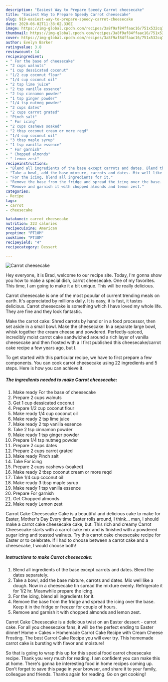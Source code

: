 ```yaml
---
description: "Easiest Way to Prepare Speedy Carrot cheesecake"
title: "Easiest Way to Prepare Speedy Carrot cheesecake"
slug: 919-easiest-way-to-prepare-speedy-carrot-cheesecake
date: 2020-06-02T11:38:02.330Z
image: https://img-global.cpcdn.com/recipes/3a8f9af84ffaac16/751x532cq70/carrot-cheesecake-recipe-main-photo.jpg
thumbnail: https://img-global.cpcdn.com/recipes/3a8f9af84ffaac16/751x532cq70/carrot-cheesecake-recipe-main-photo.jpg
cover: https://img-global.cpcdn.com/recipes/3a8f9af84ffaac16/751x532cq70/carrot-cheesecake-recipe-main-photo.jpg
author: Evelyn Barker
ratingvalue: 3.8
reviewcount: 14
recipeingredient:
- " For the base of cheesecake"
- "2 cups walnuts"
- "1 cup dessicated coconut"
- "1/2 cup coconut flour"
- "1/4 cup coconut oil"
- "2 tsp lime juice"
- "2 tsp vanilla essence"
- "2 tsp cinnamon powder"
- "1 tsp ginger powder"
- "1/4 tsp nutmeg powder"
- "2 cups dates"
- "2 cups carrot grated"
- "Pinch salt"
- " For icing"
- "2 cups cashews soaked"
- "2 tbsp coconut cream or more reqd"
- "1/4 cup coconut oil"
- "3 tbsp maple syrup"
- "1 tsp vanilla essence"
- " For garnish"
- " Chopped almonds"
- " Lemon zest"
recipeinstructions:
- "Blend all ingredients of the base except carrots and dates. Blend the dates separately."
- "Take a bowl, add the base mixture, carrots and dates. Mix well like a dough. Now in a cheesecake tin spread the mixture evenly. Refrigerate it for 1/2 hr. Meanwhile prepare the icing."
- "For the icing, blend all ingredients for it."
- "Remove the base from the fridge and spread the icing over the base. Keep it in the fridge or freezer for couple of hours."
- "Remove and garnish it with chopped almonds and lemon zest."
categories:
- Recipe
tags:
- carrot
- cheesecake

katakunci: carrot cheesecake 
nutrition: 223 calories
recipecuisine: American
preptime: "PT10M"
cooktime: "PT38M"
recipeyield: "4"
recipecategory: Dessert

---
```



![Carrot cheesecake](https://img-global.cpcdn.com/recipes/3a8f9af84ffaac16/751x532cq70/carrot-cheesecake-recipe-main-photo.jpg)

Hey everyone, it is Brad, welcome to our recipe site. Today, I'm gonna show you how to make a special dish, carrot cheesecake. One of my favorites. This time, I am going to make it a bit unique. This will be really delicious.

Carrot cheesecake is one of the most popular of current trending meals on earth. It's appreciated by millions daily. It is easy, it is fast, it tastes delicious. Carrot cheesecake is something which I have loved my whole life. They are fine and they look fantastic.

Make the carrot cake: Shred carrots by hand or in a food processor, then set aside in a small bowl. Make the cheesecake: In a separate large bowl, whisk together the cream cheese and powdered. Perfectly-spiced, incredibly moist carrot cake sandwiched around a rich layer of vanilla cheesecake and then frosted with a I first published this cheesecake/carrot cake recipe a few years ago, but I.


To get started with this particular recipe, we have to first prepare a few components. You can cook carrot cheesecake using 22 ingredients and 5 steps. Here is how you can achieve it.

<!--inarticleads1-->

##### The ingredients needed to make Carrot cheesecake:

1. Make ready  For the base of cheesecake
1. Prepare 2 cups walnuts
1. Get 1 cup dessicated coconut
1. Prepare 1/2 cup coconut flour
1. Make ready 1/4 cup coconut oil
1. Make ready 2 tsp lime juice
1. Make ready 2 tsp vanilla essence
1. Take 2 tsp cinnamon powder
1. Make ready 1 tsp ginger powder
1. Prepare 1/4 tsp nutmeg powder
1. Prepare 2 cups dates
1. Prepare 2 cups carrot grated
1. Make ready Pinch salt
1. Take  For icing
1. Prepare 2 cups cashews (soaked)
1. Make ready 2 tbsp coconut cream or more reqd
1. Take 1/4 cup coconut oil
1. Make ready 3 tbsp maple syrup
1. Make ready 1 tsp vanilla essence
1. Prepare  For garnish
1. Get  Chopped almonds
1. Make ready  Lemon zest


Carrot Cake Cheesecake Cake is a beautiful and delicious cake to make for Easter, Mother&#39;s Day Every time Easter rolls around, I think… man, I should make a carrot cake cheesecake cake, but. This rich and creamy Carrot Cheesecake starts with a carrot cake mix and is finished with a powdered sugar icing and toasted walnuts. Try this carrot cake cheesecake recipe for Easter or to celebrate. If I had to choose between a carrot cake and a cheesecake, I would choose both! 

<!--inarticleads2-->

##### Instructions to make Carrot cheesecake:

1. Blend all ingredients of the base except carrots and dates. Blend the dates separately.
1. Take a bowl, add the base mixture, carrots and dates. Mix well like a dough. Now in a cheesecake tin spread the mixture evenly. Refrigerate it for 1/2 hr. Meanwhile prepare the icing.
1. For the icing, blend all ingredients for it.
1. Remove the base from the fridge and spread the icing over the base. Keep it in the fridge or freezer for couple of hours.
1. Remove and garnish it with chopped almonds and lemon zest.


Carrot Cake Cheesecake is a delicious twist on an Easter dessert - carrot cake. For all you cheesecake fans, it will be the perfect ending to Easter dinner! Home » Cakes » Homemade Carrot Cake Recipe with Cream Cheese Frosting. The best Carrot Cake Recipe you will ever try. This homemade carrot cake is bursting with flavor and moisture! 

So that is going to wrap this up for this special food carrot cheesecake recipe. Thank you very much for reading. I am confident you can make this at home. There's gonna be interesting food in home recipes coming up. Don't forget to save this page in your browser, and share it to your family, colleague and friends. Thanks again for reading. Go on get cooking!
